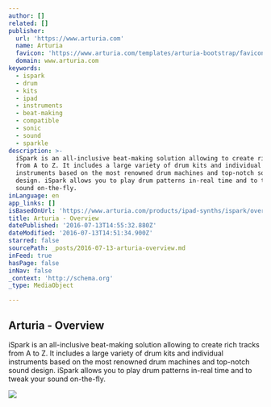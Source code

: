 ```yaml
---
author: []
related: []
publisher:
  url: 'https://www.arturia.com'
  name: Arturia
  favicon: 'https://www.arturia.com/templates/arturia-bootstrap/favicon.ico'
  domain: www.arturia.com
keywords:
  - ispark
  - drum
  - kits
  - ipad
  - instruments
  - beat-making
  - compatible
  - sonic
  - sound
  - sparkle
description: >-
  iSpark is an all-inclusive beat-making solution allowing to create rich tracks
  from A to Z. It includes a large variety of drum kits and individual
  instruments based on the most renowned drum machines and top-notch sound
  design. iSpark allows you to play drum patterns in-real time and to tweak your
  sound on-the-fly.
inLanguage: en
app_links: []
isBasedOnUrl: 'https://www.arturia.com/products/ipad-synths/ispark/overview'
title: Arturia - Overview
datePublished: '2016-07-13T14:55:32.880Z'
dateModified: '2016-07-13T14:51:34.900Z'
starred: false
sourcePath: _posts/2016-07-13-arturia-overview.md
inFeed: true
hasPage: false
inNav: false
_context: 'http://schema.org'
_type: MediaObject

---
```

<article style=""><h1>Arturia - Overview</h1><p>iSpark is an all-inclusive beat-making solution allowing to create rich tracks from A to Z. It includes a large variety of drum kits and individual instruments based on the most renowned drum machines and top-notch sound design. iSpark allows you to play drum patterns in-real time and to tweak your sound on-the-fly.</p><img src="https://www.arturia.com/images/products/ispark/Main.jpg" /></article>